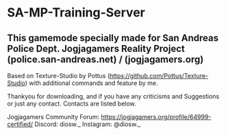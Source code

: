 # SA-MP-Training-Server

This gamemode specially made for San Andreas Police Dept. Jogjagamers Reality Project (police.san-andreas.net) / (jogjagamers.org)
-
Based on Texture-Studio by Pottus (https://github.com/Pottus/Texture-Studio) with additional commands and feature by me.

Thankyou for downloading, and if you have any criticisms and Suggestions or just any contact. Contacts are listed below.

Jogjagamers Community Forum: https://jogjagamers.org/profile/64999-certified/
Discord: diosw._
Instagram: @diosw._
